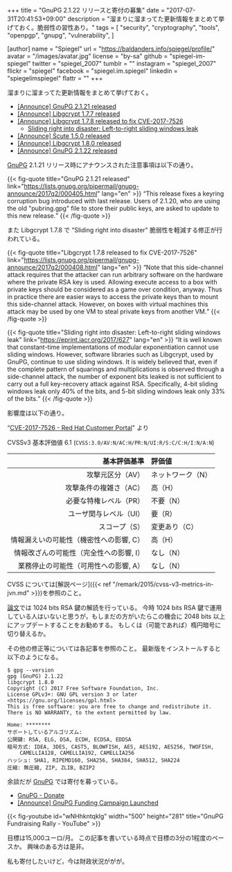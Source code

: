 +++
title = "GnuPG 2.1.22 リリースと寄付の募集"
date =  "2017-07-31T20:41:53+09:00"
description = "溜まりに溜まってた更新情報をまとめて挙げておく。脆弱性の習性あり。"
tags = [
  "security",
  "cryptography",
  "tools",
  "openpgp",
  "gnupg",
  "vulnerability",
]

[author]
  name      = "Spiegel"
  url       = "https://baldanders.info/spiegel/profile/"
  avatar    = "/images/avatar.jpg"
  license   = "by-sa"
  github    = "spiegel-im-spiegel"
  twitter   = "spiegel_2007"
  tumblr    = ""
  instagram = "spiegel_2007"
  flickr    = "spiegel"
  facebook  = "spiegel.im.spiegel"
  linkedin  = "spiegelimspiegel"
  flattr    = ""
+++

溜まりに溜まってた更新情報をまとめて挙げておく。

- [[Announce] GnuPG 2.1.21 released](https://lists.gnupg.org/pipermail/gnupg-announce/2017q2/000405.html)
- [[Announce] Libgcrypt 1.7.7 released](https://lists.gnupg.org/pipermail/gnupg-announce/2017q2/000406.html)
- [[Announce] Libgcrypt 1.7.8 released to fix CVE-2017-7526](https://lists.gnupg.org/pipermail/gnupg-announce/2017q2/000408.html)
    - [Sliding right into disaster: Left-to-right sliding windows leak](https://eprint.iacr.org/2017/627)
- [[Announce] Scute 1.5.0 released](https://lists.gnupg.org/pipermail/gnupg-announce/2017q3/000409.html)
- [[Announce] Libgcrypt 1.8.0 released](https://lists.gnupg.org/pipermail/gnupg-announce/2017q3/000410.html)
- [[Announce] GnuPG 2.1.22 released](https://lists.gnupg.org/pipermail/gnupg-announce/2017q3/000411.html)

[GnuPG] 2.1.21 リリース時にアナウンスされた注意事項は以下の通り。

{{< fig-quote title="GnuPG 2.1.21 released" link="https://lists.gnupg.org/pipermail/gnupg-announce/2017q2/000405.html" lang="en" >}}
<q>This release fixes a keyring corruption bug introduced with last release.  Users of 2.1.20, who are using the old "pubring.gpg" file to store their public keys, are asked to update to this new release.</q>
{{< /fig-quote >}}

また Libgcrypt 1.7.8 で “Sliding right into disaster" 脆弱性を軽減する修正が行われている。

{{< fig-quote title="Libgcrypt 1.7.8 released to fix CVE-2017-7526" link="https://lists.gnupg.org/pipermail/gnupg-announce/2017q2/000408.html" lang="en" >}}
<q>Note that this side-channel attack requires that the attacker can run arbitrary software on the hardware where the private RSA key is used.  Allowing execute access to a box with private keys should be considered as a game over condition, anyway.  Thus in practice there are easier ways to access the private keys than to mount this side-channel attack.  However, on boxes with virtual machines this attack may be used by one VM to steal private keys from another VM.</q>
{{< /fig-quote >}}

{{< fig-quote title="Sliding right into disaster: Left-to-right sliding windows leak" link="https://eprint.iacr.org/2017/627" lang="en" >}}
<q>It is well known that constant-time implementations of modular exponentiation cannot use sliding windows. However, software libraries such as Libgcrypt, used by GnuPG, continue to use sliding windows. It is widely believed that, even if the complete pattern of squarings and multiplications is observed through a side-channel attack, the number of exponent bits leaked is not sufficient to carry out a full key-recovery attack against RSA. Specifically, 4-bit sliding windows leak only 40% of the bits, and 5-bit sliding windows leak only 33% of the bits.</q>
{{< /fig-quote >}}

影響度は以下の通り。

“[CVE-2017-7526 - Red Hat Customer Portal](https://access.redhat.com/security/cve/cve-2017-7526)" より

CVSSv3 基本評価値 6.1 (`CVSS:3.0/AV:N/AC:H/PR:N/UI:R/S:C/C:H/I:N/A:N`)

| 基本評価基準                            | 評価値            |
|----------------------------------------:|:------------------|
| 攻撃元区分（AV）                        | ネットワーク（N） |
| 攻撃条件の複雑さ（AC）                  | 高（H）           |
| 必要な特権レベル（PR）                  | 不要（N）         |
| ユーザ関与レベル（UI）                  | 要（R）           |
| スコープ（S）                           | 変更あり（C）     |
| 情報漏えいの可能性（機密性への影響, C） | 高（H）           |
| 情報改ざんの可能性（完全性への影響, I） | なし（N）         |
| 業務停止の可能性（可用性への影響, A）   | なし（N）         |

CVSS については[解説ページ]({{< ref "/remark/2015/cvss-v3-metrics-in-jvn.md" >}})を参照のこと。

[論文]では 1024 bits RSA 鍵の解読を行っている。
今時 1024 bits RSA 鍵で運用している人はいないと思うが，もしまだの方がいたらこの機会に 2048 bits 以上にアップデートすることをお勧めする。
もしくは（可能であれば）楕円暗号に切り替えるか。

その他の修正等については各記事を参照のこと。
最新版をインストールすると以下のようになる。

```text
$ gpg --version
gpg (GnuPG) 2.1.22
libgcrypt 1.8.0
Copyright (C) 2017 Free Software Foundation, Inc.
License GPLv3+: GNU GPL version 3 or later <https://gnu.org/licenses/gpl.html>
This is free software: you are free to change and redistribute it.
There is NO WARRANTY, to the extent permitted by law.

Home: ********
サポートしているアルゴリズム:
公開鍵: RSA, ELG, DSA, ECDH, ECDSA, EDDSA
暗号方式: IDEA, 3DES, CAST5, BLOWFISH, AES, AES192, AES256, TWOFISH,
    CAMELLIA128, CAMELLIA192, CAMELLIA256
ハッシュ: SHA1, RIPEMD160, SHA256, SHA384, SHA512, SHA224
圧縮: 無圧縮, ZIP, ZLIB, BZIP2
```

余談だが [GnuPG] では寄付を募っている。

- [GnuPG - Donate](https://gnupg.org/donate/)
- [[Announce] GnuPG Funding Campaign Launched](https://lists.gnupg.org/pipermail/gnupg-announce/2017q2/000407.html)

{{< fig-youtube id="wNHhkntqklg" width="500" height="281" title="GnuPG Fundraising Rally - YouTube" >}}

目標は15,000ユーロ/月。
この記事を書いている時点で目標の3分の1程度のペースか。
興味のある方は是非。

私も寄付したいけど，今は財政状況ががが。

[GnuPG]: https://gnupg.org/ "The GNU Privacy Guard"
[論文]: https://eprint.iacr.org/2017/627 "Sliding right into disaster: Left-to-right sliding windows leak"
